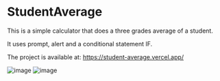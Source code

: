# StudentAverage
This is a simple calculator that does a three grades average of a student.

It uses prompt, alert and a conditional statement IF.

The project is available at: https://student-average.vercel.app/

![image](https://github.com/GHTassinari/StudentAverage/assets/102005103/791eb688-406b-4fb0-af47-97685c0d221c)
![image](https://github.com/GHTassinari/StudentAverage/assets/102005103/4eff10a3-008f-4ef0-b5ee-8058ee9fee25)
